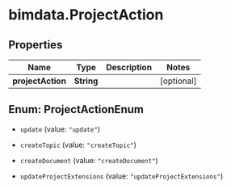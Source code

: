 # bimdata.ProjectAction

## Properties
Name | Type | Description | Notes
------------ | ------------- | ------------- | -------------
**projectAction** | **String** |  | [optional] 


<a name="ProjectActionEnum"></a>
## Enum: ProjectActionEnum


* `update` (value: `"update"`)

* `createTopic` (value: `"createTopic"`)

* `createDocument` (value: `"createDocument"`)

* `updateProjectExtensions` (value: `"updateProjectExtensions"`)




